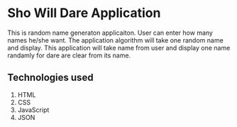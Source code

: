 # Sho Will Dare Application
This is random name generaton applicaiton. User can enter how many names he/she want. The application algorithm will take one random name and display.
This application will take name from user and display one name randamly for dare are clear from its name.

## Technologies used
1. HTML
2. CSS
3. JavaScript
4. JSON
